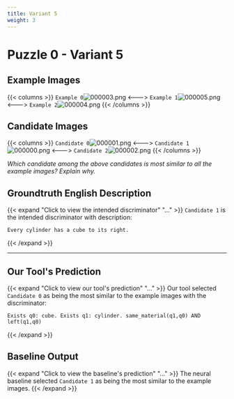 ```yaml
---
title: Variant 5
weight: 3
---
```


# Puzzle 0 - Variant 5

## Example Images
{{< columns >}}
`Example 0`![000003.png](/clevr-variants/apocope/fovariant-5/render/images/CLEVR_val_000003.png)
<--->
`Example 1`![000005.png](/clevr-variants/apocope/fovariant-5/render/images/CLEVR_val_000005.png)
<--->
`Example 2`![000004.png](/clevr-variants/apocope/fovariant-5/render/images/CLEVR_val_000004.png)
{{< /columns >}}

## Candidate Images
{{< columns >}}
`Candidate 0`![000001.png](/clevr-variants/apocope/fovariant-5/render/images/CLEVR_val_000001.png)
<--->
`Candidate 1`![000000.png](/clevr-variants/apocope/fovariant-5/render/images/CLEVR_val_000000.png)
<--->
`Candidate 2`![000002.png](/clevr-variants/apocope/fovariant-5/render/images/CLEVR_val_000002.png)
{{< /columns >}}

*Which candidate among the above candidates is most similar to all the example images? Explain why.*

## Groundtruth English Description

{{< expand "Click to view the intended discriminator" "..." >}}
`Candidate 1` is the intended discriminator with description:
```plaintext 
Every cylinder has a cube to its right.
```
{{< /expand >}}

---



## Our Tool's Prediction

{{< expand "Click to view our tool's prediction" "..." >}}
Our tool selected `Candidate 0` as being the most similar to the example images with the discriminator:
```plaintext
Exists q0: cube. Exists q1: cylinder. same_material(q1,q0) AND left(q1,q0)
```
{{< /expand >}}



## Baseline Output

{{< expand "Click to view the baseline's prediction" "..." >}}
The neural baseline selected `Candidate 1` as being the most similar to the example images.
{{< /expand >}}

